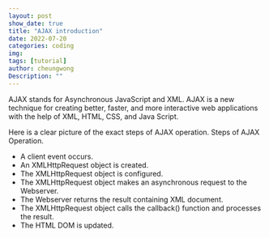 ```yaml
---
layout: post
show_date: true
title: "AJAX introduction"
date: 2022-07-20
categories: coding
img:
tags: [tutorial]
author: cheungwong
Description: ""
---
```


AJAX stands for Asynchronous JavaScript and XML. AJAX is a new technique for creating better, faster, and more interactive web applications with the help of XML, HTML, CSS, and Java Script.

Here is a clear picture of the exact steps of AJAX operation.
Steps of AJAX Operation.
- A client event occurs.
- An XMLHttpRequest object is created.
- The XMLHttpRequest object is configured.
- The XMLHttpRequest object makes an asynchronous request to the Webserver.
- The Webserver returns the result containing XML document.
- The XMLHttpRequest object calls the callback() function and processes the result.
- The HTML DOM is updated.

